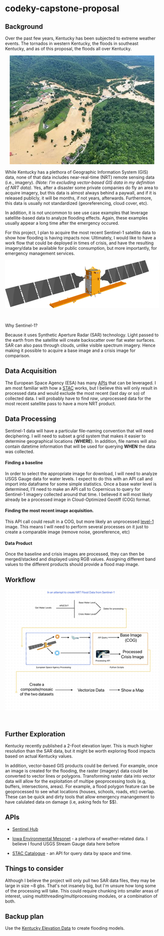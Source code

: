 # codeky-capstone-proposal

## Background

Over the past few years, Kentucky has been subjected to extreme weather events.  The tornados in western Kentucky, the floods in southeast Kentucky, and as of this proposal, the floods all over Kentucky. 

<p align="center" width="100%">
    <img src="images/flood2025.jpg"></img>
</p>

While Kentucky has a plethora of Geographic Information System (GIS) data, none of that data includes near-real-time (NRT) remote sensing data (i.e., imagery).  *(Note: I'm excluding vector-based GIS data in my definition of NRT data).*  Yes, after a disaster some private companies do fly an area to acquire imagery, but this data is almost always behind a paywall, and if it is released publicly, it will be months, if not years, afterwards.  Furthermore, this data is usually not standardized (georeferencing, cloud cover, etc).  

In addition, it is not uncommon to see use case examples that leverage satellite-based data to analyze flooding effects.  Again, these examples usually appear a long time after the emergency occured.

For this project, I plan to acquire the most recent Sentinel-1 satellite data to show how flooding is having impacts now.  Ultimately, I would like to have a work flow that could be deployed in times of crisis, and have the resulting imagery/data be available for public consumption, but more importantly, for emergency management services.  

<p><img src="images/sat-icon.png" style = {"align": "center";}></img></p><br>

Why Sentinel-1?  

Because it uses Synthetic Aperture Radar (SAR) technology.  Light passed to the earth from the satellite will create backscatter over flat water surfaces.  SAR can also pass through clouds, unlike visible spectrum imagery.  Hence making it possible to acquire a base image and a crisis image for comparison. 

## Data Acquisition

The European Space Agency (ESA) has many [APIs](https://dataspace.copernicus.eu/analyse/apis) that can be leveraged.  I am most familiar with how a [STAC](https://stacindex.org) works, but I believe this will only result in processed data and would exclude the most recent (last day or so) of collected data.  I will probably have to find *raw*, unprocessed data for the most recent satellite pass to have a more NRT product.

## Data Processing

Sentinel-1 data will have a particular file-naming convention that will need deciphering.  I will need to subset a grid system that makes it easier to determine geographical locations (**WHERE**).  In addition, file names will also contain datetime information that will be used for querying **WHEN** the data was collected.  

#### Finding a baseline

In order to select the appropriate image for download, I will need to analyze USGS Gauge data for water levels.  I expect to do this with an API call and import into dataframe for some simple statistics.  Once a base water level is determined, I'll need to make an API call to Copernicus to query for Sentinel-1 imagery collected around that time.  I believed it will most likely already be a processed image in Cloud-Optimized Geotiff (COG) format. 

#### Finding the most recent image acquisition.

This API call could result in a COG, but more likely an unprocessed [level-1](https://sentiwiki.copernicus.eu/web/s1-processing) image.  This means I will need to perform several processes on it just to create a comparable image (remove noise, georeference, etc)

#### Data Product

Once the baseline and crisis images are processed, they can then be merged/stacked and displayed using RGB values.  Assigning different band values to the different products should provide a flood map image.

## Workflow

<p><img src="images/flowchart.jpg" style = {align: center;}></img></p><br>

## Further Exploration

Kentucky recently published a 2-Foot elevation layer.  This is much higher resolution than the SAR data, but it might be worth exploring flood impacts based on actual Kentucky values.  

In addition, vector-based GIS products could be derived.  For example, once an image is created for the flooding, the raster (imagery) data could be converted to vector lines or polygons.  Transforming raster data into vector data will allow for the exploitation of multipe geoprocessing tools (e.g, buffers, intersections, areas).  For example, a flood polygon feature can be geoprocessed to see what locations (houses, schools, roads, etc) overlap.  These can be quick and dirty tools that allow emergency manangement to have calulated data on damage (i.e, asking feds for $$).  

## APIs

 - [Sentinel Hub](https://documentation.dataspace.copernicus.eu/APIs/SentinelHub/Process.html)
 
 - [Iowa Environmental Mesonet](https://mesonet.agron.iastate.edu/api/) - a plethora of weather-related data.  I believe I found USGS Stream Gauge data here before

 - [STAC Catalogue](https://documentation.dataspace.copernicus.eu/APIs/SentinelHub/Catalog.html) - an API for query data by space and time.  

 ## Things to consider

 Although I believe the project will only pull two SAR data files, they may be large in size ~8 gbs.  That's not insanely big, but I'm unsure how long some of the processing will take.  This could require chunking into smaller areas of interest, using multithreading/multiprocessing modules, or a combination of both.

 ## Backup plan

 Use the [Kentucky Elevation Data](https://tiles.arcgis.com/tiles/ghsX9CKghMvyYjBU/arcgis/rest/services/Ky_DEM_KYAPED_Phase2_WM/ImageServer) to create flooding models.  
